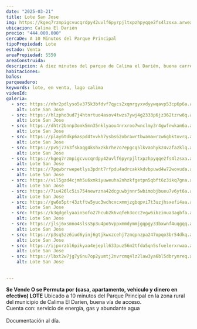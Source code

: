 ```yaml
---
date: "2025-03-21"
title: Lote San Jose
img: https://kgeq7rzmpigcvucqrdpy42uvlf6pyrpjltxpzhpyqqe2fs4lzsxa.arweave.net/UYkPxyx6DCrQUIjfjmqVWXz8Relc7vyd-IQJosuLzK4
ubicacion: Calima El Darién
precio: "444.000.000"
cercaDe: A 10 Minutos del Parque Principal
tipoPropiedad: Lote
estado: Venta 
areaPropiedad: 5550
areaConstruida:
descripcion: A diez minutos del parque de Calima el Darién, buena carretera, servicio de energía, gas y abundante agua.
habitaciones: 
baños: 
parqueadero: 
keywords: lote, en venta, lago calima
videoId: 
galeria:
  - src: https://nhr2pdlyso5v375k3bfdvf7qycs2xqmrgyxvdyywqavp53cp6p6a.arweave.net/aeOnjXiTu13_qthKOpfwwKWrwZE2L1HjFoAq_uxP8_w
    alt: Lote San Jose
  - src: https://hlzpho3ud7j4htnrtuo4asov4twzs7ywj4g2333p6jz362tzrw6q.arweave.net/OvLzu3Qf08PNsZ0dwEnV5O2ZfxZPDa3vb_Jzv2p5jb0
    alt: Lote San Jose
  - src: https://dhtr2bnnp3omk5mn35nklyaou4nrxroo7wnclmy3r4gwfnwkam6a.arweave.net/GecdBa1-3MV1jd9apeAOpxsbxc79miWzG48NYrbKAzw
    alt: Lote San Jose
  - src: https://play6tdkp6aspd4tvvkh7ysbs62obrawrtbwamawrzw6gbktovrq.arweave.net/esGPTGp_gSePk61Uf-JBl7TgxBaMw2AwFo5t4wVTdWM
    alt: Lote San Jose
  - src: https://pv5j7763fskaqg4kshxzkkrhe7o7epgcq5lkvaohykz4v2fazklq.arweave.net/fXqf_9sslAgbipHvlSonJ93yPMKHVqqBx8Kzyuigypc
    alt: Lote San Jose
  - src: https://kgeq7rzmpigcvucqrdpy42uvlf6pyrpjltxpzhpyqqe2fs4lzsxa.arweave.net/UYkPxyx6DCrQUIjfjmqVWXz8Relc7vyd-IQJosuLzK4
    alt: Lote San Jose
  - src: https://7pqwbrrwepetlys3pdnt7rfpdu4adrcakkkdvbpuwd4w72wovuda.arweave.net/--FgxjYjyTXiW3jbP8SvHTgBxEBSlDqF9LD5b-rOrQY
    alt: Lote San Jose
  - src: https://vil5gzd4cjmh5u6xmkiyuweuha2nhzkfgetpn5qbft6z3ikq7gna.arweave.net/qhfTZHwSWH7T12KRiliUODTT5UUxJvb2ASz9naFQ-Zo
    alt: Lote San Jose
  - src: https://7iu426lc5is754newrzna42dcguwbjnnr5wbimobjbueu7v6yt6a.arweave.net/-inNeWLqJf7xpLRy0HNDEalgpa2PbBQxwUhoSn6-xPw
    alt: Lote San Jose
  - src: https://gw6o5ptr43ztftw5yuc3wchcxcxmmjzgbqpvi7t3uzjhsxefi4aa.arweave.net/NbzuvnHm8zLO3cUFuwjiuK7GJyYMH1R-e6ZSeVyFRwA
    alt: Lote San Jose
  - src: https://k3qdgelyaain5ofo27hcub2k6vqfeh3occ2vgw6ibzimua3agbfa.arweave.net/VuAzEXgAEN64rtfOKgdK9WBSH24QtVNbyA5QygNgMEo
    alt: Lote San Jose
  - src: https://jlsj6xsmno4slss5p3u4po5vppxmmdymmjgqpgy33bxwnf4uqgqq.arweave.net/SuSfXkxruSXKXX7px7u1e-7GDwxiTQebG9hvZpeUgaE
    alt: Lote San Jose
  - src: https://p3sq5zz6iud6yinj6gtjkwxzcehj7zmqpnzpa247opqo3br54dkq.arweave.net/fuUO5z5FB-whqfGmlVr5EQ6f5ZB7cvBrn3Pg7YY94NU
    alt: Lote San Jose
  - src: https://ijpxrzbl6pikyaa4ejepll633puz56m2tfda5qn5sfuelerxrwaa.arweave.net/Ql945Cvz0KwAHCJI9a_b2-me-ZqZRg7BvZFoRZI3jYA
    alt: Lote San Jose
  - src: https://lbxt2w7jg7y6nu7op2yumtj2nvrcmq4lz2law3ya6bl5dbrymreq.arweave.net/WG89W-k38ebT7n6xRk06bWImQ4vOlgtvAPBX0YY4ZEk
    alt: Lote San Jose
  
  
---
```



**Se Vende O se Permuta por (casa, apartamento, vehiculo y dinero en efectivo) LOTE** Ubicado a 10 minutos del Parque Principal en la zona rural del municipio de Calima El Darien, buena vía de acceso.<br>
Cuenta con: servicio de energía, gas y abundante agua<br><br>
Documentación al día.<br><br>